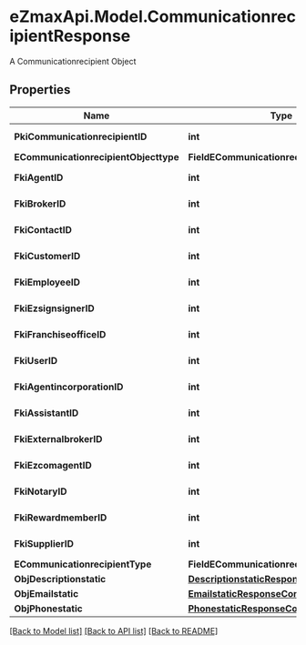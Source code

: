 # eZmaxApi.Model.CommunicationrecipientResponse
A Communicationrecipient Object

## Properties

Name | Type | Description | Notes
------------ | ------------- | ------------- | -------------
**PkiCommunicationrecipientID** | **int** | The unique ID of the Communicationrecipient. | 
**ECommunicationrecipientObjecttype** | **FieldECommunicationrecipientObjecttype** |  | [optional] 
**FkiAgentID** | **int** | The unique ID of the Agent. | [optional] 
**FkiBrokerID** | **int** | The unique ID of the Broker. | [optional] 
**FkiContactID** | **int** | The unique ID of the Contact | [optional] 
**FkiCustomerID** | **int** | The unique ID of the Customer. | [optional] 
**FkiEmployeeID** | **int** | The unique ID of the Employee. | [optional] 
**FkiEzsignsignerID** | **int** | The unique ID of the Ezsignsigner | [optional] 
**FkiFranchiseofficeID** | **int** | The unique ID of the Franchisereoffice | [optional] 
**FkiUserID** | **int** | The unique ID of the User | [optional] 
**FkiAgentincorporationID** | **int** | The unique ID of the Agentincorporation. | [optional] 
**FkiAssistantID** | **int** | The unique ID of the Assistant. | [optional] 
**FkiExternalbrokerID** | **int** | The unique ID of the Externalbroker. | [optional] 
**FkiEzcomagentID** | **int** | The unique ID of the Ezcomagent. | [optional] 
**FkiNotaryID** | **int** | The unique ID of the Notary. | [optional] 
**FkiRewardmemberID** | **int** | The unique ID of the Rewardmember. | [optional] 
**FkiSupplierID** | **int** | The unique ID of the Supplier. | [optional] 
**ECommunicationrecipientType** | **FieldECommunicationrecipientType** |  | 
**ObjDescriptionstatic** | [**DescriptionstaticResponseCompound**](DescriptionstaticResponseCompound.md) |  | 
**ObjEmailstatic** | [**EmailstaticResponseCompound**](EmailstaticResponseCompound.md) |  | [optional] 
**ObjPhonestatic** | [**PhonestaticResponseCompound**](PhonestaticResponseCompound.md) |  | [optional] 

[[Back to Model list]](../README.md#documentation-for-models) [[Back to API list]](../README.md#documentation-for-api-endpoints) [[Back to README]](../README.md)


